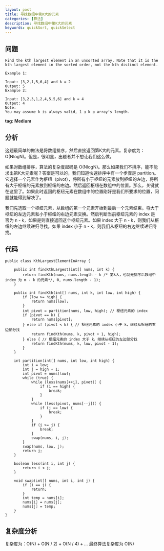 ```yaml
---
layout: post
title: 寻找数组中第K大的元素
categories: [算法]
description: 寻找数组中第K大的元素
keywords: quickSort, quickSelect
---
```


## 问题

```
Find the kth largest element in an unsorted array. Note that it is the kth largest element in the sorted order, not the kth distinct element.

Example 1:

Input: [3,2,1,5,6,4] and k = 2
Output: 5
Example 2:

Input: [3,2,3,1,2,4,5,5,6] and k = 4
Output: 4
Note: 
You may assume k is always valid, 1 ≤ k ≤ array's length.
```

**tag: Medium**

## 分析
这题最简单的做法是将数组排序，然后直接返回第K大的元素。复杂度为：O(NlogN)。但是，很明显，出题者并不想让我们这么做。

如果对数组排序，算法的复杂度起码是 O(NlogN)。那么如果我们不排序，能不能求出第K大元素呢？答案是可以的，我们知道快速排序中有一个步骤是 partition。它选择一个元素作为枢纽（pivot），将所有小于枢纽的元素放到枢纽的左边，将所有大于枢纽的元素放到枢纽的右边。然后返回枢纽在数组中的位置。那么，关键就在这里了。如果此时返回的枢纽元素在数组中的位置刚好是我们所要求的位置，问题就能得到解决了。

我们先选取一个枢纽元素，从数组的第一个元素开始到最后一个元素结束。将大于枢纽的左边元素和小于枢纽的右边元素交换。然后判断当前枢纽元素的 index 是否为 n - k，如果是则直接返回这个枢纽元素。如果 index 大于 n - k，则我们从枢纽的左边继续递归寻找，如果 index 小于 n - k，则我们从枢纽的右边继续递归寻找。

## 代码
```
public class KthLargestElementInArray {

    public int findKthLargest(int[] nums, int k) {
        return findKth(nums, nums.length - k /* 第k大，也就是排序后数组中 index 为 n - k 的元素*/, 0, nums.length - 1);
    }

    public int findKth(int[] nums, int k, int low, int high) {
        if (low >= high) {
            return nums[low];
        }
        int pivot = partition(nums, low, high); // 枢纽元素的 index
        if (pivot == k) {
            return nums[pivot];
        } else if (pivot < k) { // 枢纽元素的 index 小于 k，继续从枢纽的右边部分找
            return findKth(nums, k, pivot + 1, high);
        } else { // 枢纽元素的 index 大于 k，继续从枢纽的左边部分找
            return findKth(nums, k, low, pivot - 1);
        }
    }

    int partition(int[] nums, int low, int high) {
        int i = low;
        int j = high + 1;
        int pivot = nums[low];
        while (true) {
            while (less(nums[++i], pivot)) {
                if (i == high) {
                    break;
                }
            }
            while (less(pivot, nums[--j])) {
                if (j == low) {
                    break;
                }
            }
            if (i >= j) {
                break;
            }
            swap(nums, i, j);
        }
        swap(nums, low, j);
        return j;
    }

    boolean less(int i, int j) {
        return i < j;
    }

    void swap(int[] nums, int i, int j) {
        if (i == j) {
            return;
        }
        int temp = nums[i];
        nums[i] = nums[j];
        nums[j] = temp;
    }
}
```

## 复杂度分析
复杂度为：O(N) + O(N / 2) + O(N / 4) + ...
最终算法复杂度为 O(N)